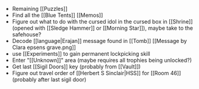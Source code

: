 - Remaining [[Puzzles]]
- Find all the [[Blue Tents]] [[Memos]]
- Figure out what to do with the cursed idol in the cursed box in [[Shrine]] (opened with [[Sledge Hammer]] or [[Morning Star]]), maybe take to the safehouse?
- Decode [[language|Erajan]] message found in [[Tomb]] [[Message by Clara epsens grave.png]]
- use [[Experiments]] to gain permanent lockpicking skill
- Enter "[[Unknown]]" area (maybe requires all trophies being unlocked?)
- Get last [[Sigil Doors]] key (probably from [[Vault]])
- Figure out travel order of [[Herbert S Sinclair|HSS]] for [[Room 46]] (probably after last sigil door)